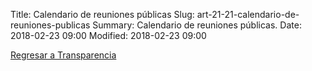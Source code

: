 Title: Calendario de reuniones públicas
Slug: art-21-21-calendario-de-reuniones-publicas
Summary: Calendario de reuniones públicas.
Date: 2018-02-23 09:00
Modified: 2018-02-23 09:00


[Regresar a Transparencia]({filename}/transparencia/transparencia.md)
